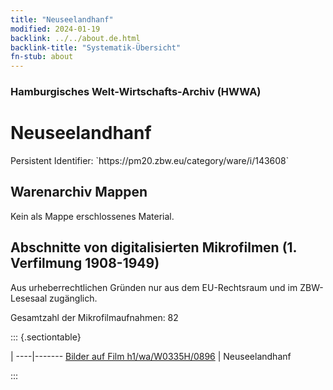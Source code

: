 ```yaml
---
title: "Neuseelandhanf"
modified: 2024-01-19
backlink: ../../about.de.html
backlink-title: "Systematik-Übersicht"
fn-stub: about
---
```


### Hamburgisches Welt-Wirtschafts-Archiv (HWWA)

# Neuseelandhanf

<div class="hint">Persistent Identifier: `https://pm20.zbw.eu/category/ware/i/143608`</div>







## Warenarchiv Mappen





Kein als Mappe erschlossenes Material.



<a id="filmsections" />

## Abschnitte von digitalisierten Mikrofilmen (1. Verfilmung 1908-1949)

<p>Aus urheberrechtlichen Gründen nur aus dem EU-Rechtsraum und im ZBW-Lesesaal zugänglich.</p>


<p>Gesamtzahl der Mikrofilmaufnahmen: 82</p>





::: {.sectiontable}

 | 
----|-------
<a class="btn" href="https://pm20.zbw.eu/film/h1/wa/W0335H/0896" rel="nofollow">Bilder auf Film h1/wa/W0335H/0896</a> | Neuseelandhanf


:::
















